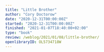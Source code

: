 ```yaml
---
title: "Little Brother"
author: "Cory Doctorow"
date: "2020-12-31T00:00:00Z"
started: "2020-12-31T00:00:00Z"
finished: "2021-01-07T18:40:00+02:00"
type: "book"
review: /weblog/2021/01/08/little-brother/
openlibraryID: OL5734718W
---
```

